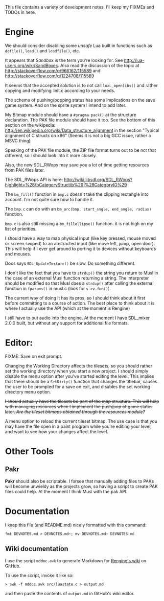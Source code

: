 This file contains a variety of development notes. I'll keep my FIXMEs
and TODOs in here.

# Engine

We should consider disabling some _unsafe_ Lua built in functions such as
`dofile()`, `load()` and `loadfile()`, etc.

It appears that _Sandbox_ is the term you're looking for.
See http://lua-users.org/wiki/SandBoxes. Also read the discussion
of the topic at http://stackoverflow.com/q/966162/115589 and
http://stackoverflow.com/q/1224708/115589

It seems that the accepted solution is to not call `luaL_openlibs()`
and rather copying and modifying linit.c according to your needs.

The scheme of pushing/popping states has some implications on the
save game system. And on the sprite system I intend to add later.

My Bitmap module should have a `#pragma pack()` at the
structure declaration. The PAK file module should have
it too. See the bottom of this section on the wikipedia:
http://en.wikipedia.org/wiki/Data_structure_alignment in the section
"Typical alignment of C structs on x86" (Seems it is not a big GCC issue,
rather a MSVC thing)

Speaking of the PAK file module, the ZIP file format turns out to be
not that different, so I should look into it more closely.

Also, the new SDL_RWops may save you a lot of time getting resources
from PAK files later.

The SDL_RWops API is here:
http://wiki.libsdl.org/SDL_RWops?highlight=%28\bCategoryStruct\b%29|%28CategoryIO%29

The `bm_fill()` function in `bmp.c` doesn't take the clipping rectangle
into account. I'm not quite sure how to handle it.

The `bmp.c` can do with an `bm_arc(bmp, start_angle, end_angle, radius)`
function.

`bmp.c` is also still missing a `bm_fillellipse()` function. it is not
high on my list of priorities.

I should have a way to map physical input
(like key pressed, mouse moved or screen swiped) to an abstracted input
(like move left, jump, open door). This will help if I ever get around
to porting it to devices without keyboards and mouses.

Docs says `SDL_UpdateTexture()` be slow. Do something different.

I don't like the fact that you have to `strdup()` the string you
return to Musl in the case of an external Musl function returning a
string. The interpreter should be modified so that Musl does a `strdup()`
after calling the external function in `fparams()` in musl.c (look for
`v->v.fun()`).

The current way of doing it has its pros, so I should think about it
first before committing to a course of action. The best place to think
about it is where I actually use the API (which at the moment is Rengine)

I still have to put audio into the engine. At the moment I have SDL_mixer
2.0.0 built, but without any support for additional file formats.

# Editor:

FIXME: Save on exit prompt.

Changing the Working Directory affects the tilesets, so you should rather
set the working directory when you start a new project. I should simply
disable the menu option after you've started editing the level. This
implies that there should be a `SetDirty()` function that changes the
titlebar, causes the user to be prompted for a save on exit, and disables
the set working directory menu option.

~~I should actually have the tilesets be part of the map structure. This
will help with managing resources when I implement the push/pop of game
states later. _Are the tileset bitmaps obtained through the resources
module?_~~

A menu option to reload the current tileset bitmap. The use case is that
you may have the file open in a paint program while you're editing your
level, and want to see how your changes affect the level.

# Other Tools

## Pakr

**Pakr** should also be scriptable. I forsee that manually adding files
to PAKs will become unwieldy as the projects grow, so having a script to
create PAK files could help. At the moment I think Musl with the pak API.

# Documentation

I keep this file (and README.md) nicely formatted with this command:
```
fmt DEVNOTES.md > DEVNOTES.md~; mv DEVNOTES.md~ DEVNOTES.md
```

## Wiki documentation 

I use the script `mddoc.awk` to generate Markdown for 
[Rengine's wiki](https://github.com/wernsey/rengine/wiki) on GitHub.

To use the script, invoke it like so:
```
> awk -f mddoc.awk src/luastate.c > output.md
```
and then paste the contents of `output.md` in GitHub's wiki editor.
